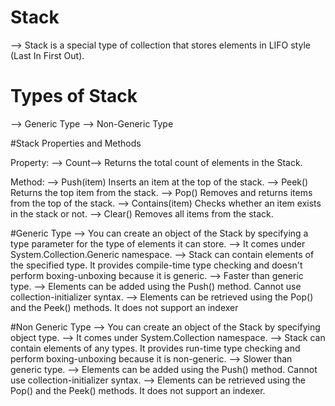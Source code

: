 # Stack
--> Stack is a special type of collection that stores elements in LIFO style (Last In First Out).

# Types of Stack
--> Generic Type
--> Non-Generic Type

#Stack Properties and Methods

Property:
--> Count--> Returns the total count of elements in the Stack.

Method:
--> Push(item)	Inserts an item at the top of the stack.
--> Peek()	Returns the top item from the stack.
--> Pop()	Removes and returns items from the top of the stack.
--> Contains(item)	Checks whether an item exists in the stack or not.
--> Clear()	Removes all items from the stack.

#Generic Type
--> You can create an object of the Stack<T> by specifying a type parameter for the type of elements it can store.
--> It comes under System.Collection.Generic namespace.
--> Stack<T> can contain elements of the specified type. It provides compile-time type checking and doesn't perform boxing-unboxing because it is generic.
--> Faster than generic type.
--> Elements can be added using the Push() method. Cannot use collection-initializer syntax.
--> Elements can be retrieved using the Pop() and the Peek() methods. It does not support an indexer

#Non Generic Type
--> You can create an object of the Stack by specifying object type.
--> It comes under System.Collection namespace.
--> Stack can contain elements of any types. It provides run-time type checking and perform boxing-unboxing because it is non-generic.
--> Slower than generic type.
--> Elements can be added using the Push() method. Cannot use collection-initializer syntax.
--> Elements can be retrieved using the Pop() and the Peek() methods. It does not support an indexer.

